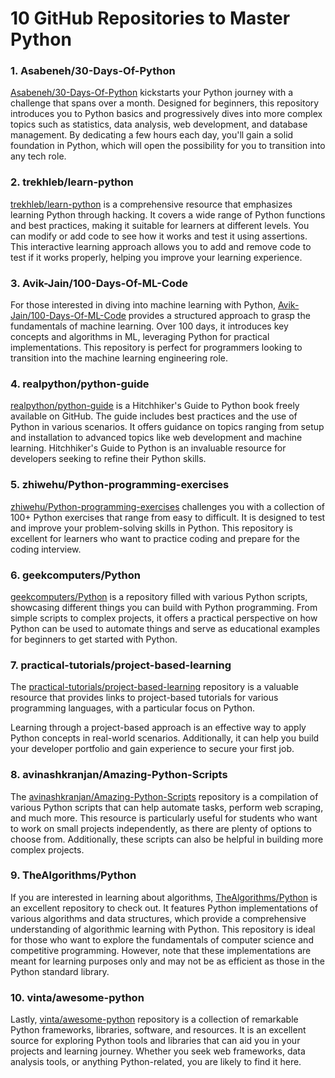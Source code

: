 # 10 GitHub Repositories to Master Python

### 1. Asabeneh/30-Days-Of-Python
 
[Asabeneh/30-Days-Of-Python](https://github.com/Asabeneh/30-Days-Of-Python) kickstarts your Python journey with a challenge that spans over a month. Designed for beginners, this repository introduces you to Python basics and progressively dives into more complex topics such as statistics, data analysis, web development, and database management. By dedicating a few hours each day, you'll gain a solid foundation in Python, which will open the possibility for you to transition into any tech role.

### 2. trekhleb/learn-python

[trekhleb/learn-python](https://github.com/trekhleb/learn-python) is a comprehensive resource that emphasizes learning Python through hacking. It covers a wide range of Python functions and best practices, making it suitable for learners at different levels. You can modify or add code to see how it works and test it using assertions. This interactive learning approach allows you to add and remove code to test if it works properly, helping you improve your learning experience.

### 3. Avik-Jain/100-Days-Of-ML-Code

For those interested in diving into machine learning with Python, [Avik-Jain/100-Days-Of-ML-Code](https://github.com/Avik-Jain/100-Days-Of-ML-Code) provides a structured approach to grasp the fundamentals of machine learning. Over 100 days, it introduces key concepts and algorithms in ML, leveraging Python for practical implementations. This repository is perfect for programmers looking to transition into the machine learning engineering role.

### 4. realpython/python-guide

[realpython/python-guide](https://github.com/realpython/python-guide/tree/master) is a Hitchhiker's Guide to Python book freely available on GitHub. The guide includes best practices and the use of Python in various scenarios. It offers guidance on topics ranging from setup and installation to advanced topics like web development and machine learning. Hitchhiker's Guide to Python is an invaluable resource for developers seeking to refine their Python skills.

### 5. zhiwehu/Python-programming-exercises
 
[zhiwehu/Python-programming-exercises](https://github.com/zhiwehu/Python-programming-exercises) challenges you with a collection of 100+ Python exercises that range from easy to difficult. It is designed to test and improve your problem-solving skills in Python. This repository is excellent for learners who want to practice coding and prepare for the coding interview.

### 6. geekcomputers/Python
 
[geekcomputers/Python](https://github.com/geekcomputers/Python) is a repository filled with various Python scripts, showcasing different things you can build with Python programming. From simple scripts to complex projects, it offers a practical perspective on how Python can be used to automate things and serve as educational examples for beginners to get started with Python.

### 7. practical-tutorials/project-based-learning
 
The [practical-tutorials/project-based-learning](https://github.com/practical-tutorials/project-based-learning?tab=readme-ov-file#python) repository is a valuable resource that provides links to project-based tutorials for various programming languages, with a particular focus on Python. 

Learning through a project-based approach is an effective way to apply Python concepts in real-world scenarios. Additionally, it can help you build your developer portfolio and gain experience to secure your first job.

### 8. avinashkranjan/Amazing-Python-Scripts
 
The [avinashkranjan/Amazing-Python-Scripts](https://github.com/avinashkranjan/Amazing-Python-Scripts) repository is a compilation of various Python scripts that can help automate tasks, perform web scraping, and much more. This resource is particularly useful for students who want to work on small projects independently, as there are plenty of options to choose from. Additionally, these scripts can also be helpful in building more complex projects.

### 9. TheAlgorithms/Python
 
If you are interested in learning about algorithms, [TheAlgorithms/Python](https://github.com/TheAlgorithms/Python) is an excellent repository to check out. It features Python implementations of various algorithms and data structures, which provide a comprehensive understanding of algorithmic learning with Python. This repository is ideal for those who want to explore the fundamentals of computer science and competitive programming. However, note that these implementations are meant for learning purposes only and may not be as efficient as those in the Python standard library.

### 10. vinta/awesome-python
 
Lastly, [vinta/awesome-python](https://github.com/vinta/awesome-python) repository is a collection of remarkable Python frameworks, libraries, software, and resources. It is an excellent source for exploring Python tools and libraries that can aid you in your projects and learning journey. Whether you seek web frameworks, data analysis tools, or anything Python-related, you are likely to find it here.
